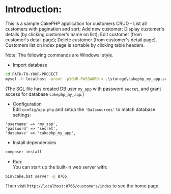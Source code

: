 # Introduction:
This is a sample CakePHP application for customers CRUD - List all customers with pagination and sort; Add new customer; Display customer's details (by clicking customer's name on list); Edit customer (from customer's detail page); Delete customer (from customer's detail page). Customers list on index page is sortable by clicking table headers.

Note: The following commands are Windows' style.
* Import database
```bash
cd PATH-TO-YOUR-PROJECT
mysql -h localhost -uroot -pYOUR-PASSWORD < .\storage\cakephp_my_app.sql
```
(The SQL file has created DB user `my_app` with password `secret`, and grant access for database `cakephp_my_app`.)

* Configuration  
Edit `config/app.php` and setup the `'Datasources'` to match database settings:
```
'username' => 'my_app',
'password' => 'secret',
'database' => 'cakephp_my_app',
```

* Install dependencies  
```bash
composer install
```
* Run:  
You can start up the built-in web server with:  
```bash
bin\cake.bat server -p 8765
```
Then visit `http://localhost:8765/customers/index` to see the home page.
